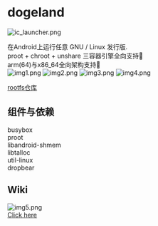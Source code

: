 # dogeland
![ic_launcher.png](app/src/main/res/mipmap-xhdpi/ic_launcher.png)
  
在Android上运行任意 GNU / Linux 发行版.  
proot + chroot + unshare 三容器引擎全向支持🌸  
arm(64)与x86_64全向架构支持🌹  
![img1.png](docs/images/img1.png)
![img2.png](docs/images/img2.png)
![img3.png](docs/images/img3.png)
![img4.png](docs/images/img4.png)
  
[rootfs仓库](https://cloud.189.cn/t/mqay2enyyuMj)
  
## 组件与依赖
  
busybox  
proot  
libandroid-shmem  
libtalloc  
util-linux  
dropbear  
  
## Wiki
![img5.png](docs/images/img5.gif)  
[Click here](docs/guide.md)  
